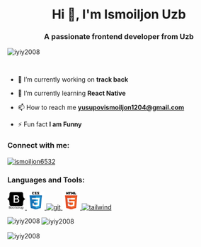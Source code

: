 <h1 align="center">Hi 👋, I'm Ismoiljon Uzb</h1>
<h3 align="center">A passionate frontend developer from Uzb</h3>

<p align="left"> <img src="https://komarev.com/ghpvc/?username=iyiy2008&label=Profile%20views&color=0e75b6&style=flat" alt="iyiy2008" /> </p>

<p align="left"> <a href="https://twitter.com/" target="blank"><img src="https://img.shields.io/twitter/follow/?logo=twitter&style=for-the-badge" alt="" /></a> </p>

- 🔭 I’m currently working on **track back**

- 🌱 I’m currently learning **React Native**

- 📫 How to reach me **yusupovismoiljon1204@gmail.com**

- ⚡ Fun fact **I am Funny**

<h3 align="left">Connect with me:</h3>
<p align="left">
<a href="https://instagram.com/ismoiljon6532" target="blank"><img align="center" src="https://raw.githubusercontent.com/rahuldkjain/github-profile-readme-generator/master/src/images/icons/Social/instagram.svg" alt="ismoiljon6532" height="30" width="40" /></a>
</p>

<h3 align="left">Languages and Tools:</h3>
<p align="left"> <a href="https://getbootstrap.com" target="_blank" rel="noreferrer"> <img src="https://raw.githubusercontent.com/devicons/devicon/master/icons/bootstrap/bootstrap-plain-wordmark.svg" alt="bootstrap" width="40" height="40"/> </a> <a href="https://www.w3schools.com/css/" target="_blank" rel="noreferrer"> <img src="https://raw.githubusercontent.com/devicons/devicon/master/icons/css3/css3-original-wordmark.svg" alt="css3" width="40" height="40"/> </a> <a href="https://git-scm.com/" target="_blank" rel="noreferrer"> <img src="https://www.vectorlogo.zone/logos/git-scm/git-scm-icon.svg" alt="git" width="40" height="40"/> </a> <a href="https://www.w3.org/html/" target="_blank" rel="noreferrer"> <img src="https://raw.githubusercontent.com/devicons/devicon/master/icons/html5/html5-original-wordmark.svg" alt="html5" width="40" height="40"/> </a> <a href="https://tailwindcss.com/" target="_blank" rel="noreferrer"> <img src="https://www.vectorlogo.zone/logos/tailwindcss/tailwindcss-icon.svg" alt="tailwind" width="40" height="40"/> </a> </p>

<p><img align="left" src="https://github-readme-stats.vercel.app/api/top-langs?username=iyiy2008&show_icons=true&locale=en&layout=compact" alt="iyiy2008" /></p>

<p>&nbsp;<img align="center" src="https://github-readme-stats.vercel.app/api?username=iyiy2008&show_icons=true&locale=en" alt="iyiy2008" /></p>

<p><img align="center" src="https://github-readme-streak-stats.herokuapp.com/?user=iyiy2008&" alt="iyiy2008" /></p>
